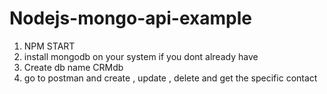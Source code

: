 # Nodejs-mongo-api-example

1) NPM START
2) install mongodb on your system if you dont already have
3) Create db name CRMdb 
4) go to postman and create , update , delete and get the specific contact